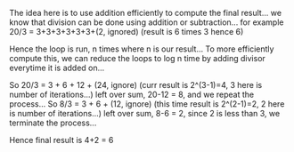 The idea here is to use addition efficiently to compute the final result...
we know that division can be done using addition or subtraction...
for example 20/3 = 3+3+3+3+3+3+(2, ignored) (result is 6 times 3 hence 6)

Hence the loop is run, n times where n is our result...
To more efficiently compute this, we can reduce the loops to log n time by adding divisor everytime it is added on...

So 20/3 = 3 + 6 + 12 + (24, ignore) (curr result is 2^(3-1)=4, 3 here is number of iterations...)
left over sum, 20-12 = 8, and we repeat the process...
So 8/3 = 3 + 6 + (12, ignore) (this time result is 2^(2-1)=2, 2 here is number of iterations...)
left over sum, 8-6 = 2, since 2 is less than 3, we terminate the process...

Hence final result is 4+2 = 6
